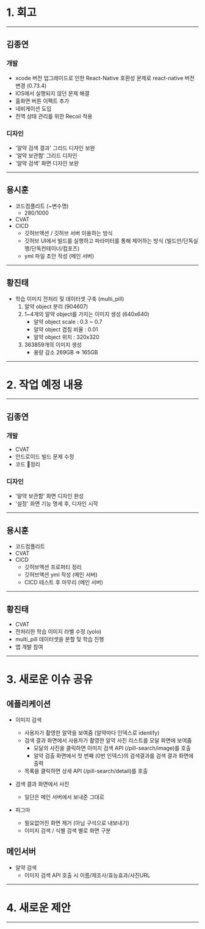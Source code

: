 # 1. 회고

---

## 김종연

### 개발
- xcode 버전 업그레이드로 인한 React-Native 호환성 문제로 react-native 버전 변경 (0.73.4)
- IOS에서 실행되지 않던 문제 해결
- 홈화면 버튼 이펙트 추가
- 네비게이션 도입
- 전역 상태 관리를 위한 Recoil 적용

### 디자인
- '알약 검색 결과' 그리드 디자인 보완
- '알약 보관함' 그리드 디자인
- '알약 검색' 화면 디자인 보완

---

## 용시훈

- 코드컴플리트 (~변수명)
  - 280/1000
- CVAT
- CICD
  - 깃허브액션 / 깃허브 서버 이용하는 방식
  - 깃허브 UI에서 빌드를 실행하고 파라미터를 통해 제어하는 방식 (빌드만/단독실행/단독컨테이너/컴포즈)
  - yml 파일 초안 작성 (메인 서버)

---

## 황진태

- 학습 이미지 전처리 및 데이터셋 구축 (multi_pill)
  1. 알약 object 분리 (904607)
  2. 1~4개의 알약 object를 가지는 이미지 생성 (640x640)
     - 알약 object scale : 0.3 ~ 0.7
     - 알약 object 겹침 비율 : 0.01
     - 알약 object 위치 : 320x320
  3. 363859개의 이미지 생성
     - 용량 감소 269GB => 165GB

---

# 2. 작업 예정 내용

---

## 김종연

### 개발
- CVAT
- 안드로이드 빌드 문제 수정
- 코드 정리

### 디자인
- '알약 보관함' 화면 디자인 완성
- '설정' 화면 기능 명세 후, 디자인 시작

---

## 용시훈

- 코드컴플리트
- CVAT
- CICD
  - 깃허브액션 프로퍼티 정리
  - 깃허브액션 yml 작성 (메인 서버)
  - CICD 테스트 후 마무리 (메인 서버)

---

## 황진태

- CVAT
- 전처리한 학습 이미지 라벨 수정 (yolo)
- multi_pill 데이터셋을 분할 및 학습 진행
- 앱 개발 참여

---

# 3. 새로운 이슈 공유
## 에플리케이션
- 이미지 검색
  - 사용자가 촬영한 알약을 보여줌 (알약마다 인덱스로 identify)
  - 검색 결과 화면에서 사용자가 촬영한 알약 사진 리스트를 모달 화면에 보여줌
    - 모달의 사진을 클릭하면 이미지 검색 API (/pill-search/image)를 호출
    - 알약 검출 화면에서 첫 번째 (0번 인덱스)의 검색결과를 검색 결과 화면에 출력
  - 목록을 클릭하면 상세 API (/pill-search/detail)를 호출
 
- 검색 결과 화면에서 사진
  - 일단은 메인 서버에서 보내준 그대로

- 피그마
  - 필요없어진 화면 제거 (아님 구석으로 내보내기)
  - 이미지 검색 / 식별 검색 별로 화면 구분
   
## 메인서버
- 알약 검색
  - 이미지 검색 API 호출 시 이름/제조사/효능효과/사진URL
---

# 4. 새로운 제안

---
